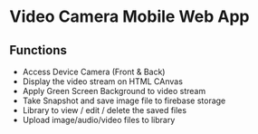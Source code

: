 # Video Camera Mobile Web App
## Functions
* Access Device Camera (Front & Back)
* Display the video stream on HTML CAnvas
* Apply Green Screen Background to video stream
* Take Snapshot and save image file to firebase storage
* Library to view / edit / delete the saved files
* Upload image/audio/video files to library
